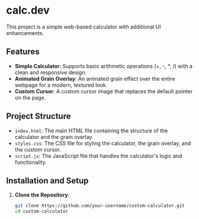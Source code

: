 # calc.dev

This project is a simple web-based calculator with additional UI enhancements.

## Features

- **Simple Calculator**: Supports basic arithmetic operations (+, -, *, /) with a clean and responsive design.
- **Animated Grain Overlay**: An animated grain effect over the entire webpage for a modern, textured look.
- **Custom Cursor**: A custom cursor image that replaces the default pointer on the page.

## Project Structure

- `index.html`: The main HTML file containing the structure of the calculator and the grain overlay.
- `styles.css`: The CSS file for styling the calculator, the grain overlay, and the custom cursor.
- `script.js`: The JavaScript file that handles the calculator's logic and functionality.

## Installation and Setup

1. **Clone the Repository**:
   ```bash
   git clone https://github.com/your-username/custom-calculator.git
   cd custom-calculator
